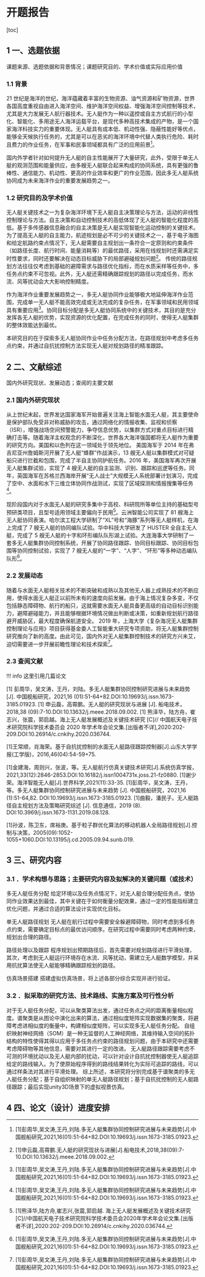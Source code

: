 # 开题报告

[toc]

## 1 一、选题依据

课题来源、选题依据和背景情况；课题研究目的、学术价值或实际应用价值

### 1.1 背景
<!-- 无人艇发展 -->

21 世纪是海洋的世纪，海洋蕴藏着丰富的生物资源、油气资源和矿物资源，世界各国高度重视自由进入海洋空间、维护海洋空间权益、增强海洋空间控制等技术，尤其是大力发展无人航行器技术。无人艇作为一种以遥控或自主方式航行的小型化、智能化、多用途无人海洋运载平台，是现代多种高技术集成的产物，是一个国家海洋科技实力的重要体现。无人艇具有成本低、机动性强、隐蔽性能好等优点，能够全天候执行任务的，尤其是可以在恶劣的海洋环境中代替人类执行危险、耗时且费力的作业任务，在军事和民事领域都具有广泛的应用前景[^1]。
[^1]: [1]彭周华,吴文涛,王丹,刘陆.多无人艇集群协同控制研究进展与未来趋势[J].中国舰船研究,2021,16(01):51-64+82.DOI:10.19693/j.issn.1673-3185.01923.
<!-- 多无人艇集群协同控制研究进展与未来趋势 彭周华，吴文涛，王丹，刘陆 -->

国内外学者针对如何提升无人艇的自主性能展开了大量研究，此外，受限于单无人艇的观测范围和能量供应，由多艘无人艇联合起来构成的协同系统，具有更强的鲁棒性、通信能力、机动性、更高的作业效率和更广的作业范围，因此多无人艇系统协同成为未来海洋作业的重要发展趋势之一。

### 1.2 研究目的及学术价值

无人艇关键技术之一为复杂海洋环境下无人艇自主决策理论与方法，运动的非线性控制理论与方法。自主决策和自动控制技术的高低体现了无人艇的智能化程度的高低。基于多传感器信息融合的自主决策是无人艇实现智能化运动控制的关键技术。为了提高无人艇的自主能力，航迹规划是必不可少的关键技术之一，基于电子海图和给定航路约束点情况下，无人艇需要自主规划出一条符合一定原则和约束条件（如路径长度、航行时间、能量消耗等）的最优路径，采用在线规划时还需满足实时性要求，同时还要解决在动态目标威胁下的局部避碰规划问题[^2]。 <!-- 无人艇的研究现状与进展 申云磊，高霄鹏 --> 传统的路径规划方法往往仅考虑到基础的避障需求与路径优化指标，而在水质采样等任务中，多任务点约束不可忽视。此外，无人艇还需精确跟踪规划的路径以完成任务，而水流、风等扰动会大大影响控制精度。
[^2]: [1]申云磊,高霄鹏.无人艇的研究现状与进展[J].船电技术,2018,38(09):7-10.DOI:10.13632/j.meee.2018.09.002.

作为海洋作业重要发展趋势之一，多无人艇协同作业能够极大地延伸海洋作业范围，完成单一无人艇不能高效完成或无法完成的复杂任务，在军事领域和民用领域具有重要应用[^1]。<!-- 多无人艇集群协同控制研究进展与未来趋势 彭周华 * -->协同目标分配是多无人艇协同系统中的关键技术，其目的是充分发挥各无人艇的优势，实现资源的优化配置，在完成任务的同时，使得无人艇集群的整体效能达到最优。

本研究目的在于探索多无人艇协同作业中任务分配方法，在路径规划中考虑多任务点约束，并通过自抗扰控制方法实现无人艇对规划路径的精准跟踪。

## 2 二、文献综述

国内外研究现状、发展动态；查阅的主要文献

### 2.1 国内外研究现状

从上世纪末起，世界发达国家海军开始普遍关注海上智能水面无人艇，其主要使命是保护部队免受非对称威胁的攻击，通过网络化的情报收集、监视和侦察（ISR），增强战场空间预警能力，争夺信息优势，以集群方式对重点目标进行精确打击等。随着海洋主权观念的不断深化，世界各大海洋强国都将无人艇作为重要的研究方向。美国和以色列在这一领域处于领先地位。
美国海军于 2014 年在弗吉尼亚州詹姆斯河开展了无人艇“蜂群”作战演示，13 艘无人艇以集群模式对可疑船只进行拦截和包围，完成了半自主协同护航任务。2016 年，美国海军再次开展无人艇集群试验，实现了 4 艘无人艇的自主监测、识别、跟踪和巡逻等任务。同年，英国海军在苏格兰西海岸开展“无人战士”大规模无人系统部署计划演习，完成了空中、水面和水下三维立体协同作战测试，实现了区域探测和情报搜集等任务[^1]。<!-- 多无人艇集群协同控制研究进展与未来趋势 彭周华 * -->

现阶段国内对于水面无人艇的研究多集中于高校、科研院所等单位主持的基础型号预研类项目，且型号适用领域主要偏向于民用[^3]。<!-- 海上无人艇发展概述及关键技术研究 熊泽华 -->云洲智能公司实现了 81 艘海上无人艇协同表演。哈尔滨工程大学研制了“XL”号和“海豚”系列等无人艇样机，在海上完成了 7 艘无人艇的协同编队试验。华中科技大学研发了 HUSTER 全自主无人艇，完成了 5 艘无人艇的十字和环形编队队形湖上试验。大连海事大学研制了一套多无人艇集群协同控制系统，开展了协同路径跟踪、协同目标跟踪、协同目标包围等协同控制试验，实现了 7 艘无人艇的“一字”、“人字”、“环形”等多种动态编队队形[^1]。<!-- 多无人艇集群协同控制研究进展与未来趋势 彭周华 * -->

[^3]:[1]熊泽华,陆方舟,崔志兴,张震,郭启越. 海上无人艇发展概述及关键技术研究[C]//中国航天电子技术研究院科学技术委员会2020年学术年会论文集.[出版者不详],2020:202-209.DOI:10.26914/c.cnkihy.2020.036744.

### 2.2 发展动态

随着与水面无人艇相关技术的不断突破和成熟以及其他无人器上成熟技术的不断应用，使得水面无人艇正以前所未有的速度向前发展。由于海上情况复杂多变，不仅包括静态障碍物、航行的船只，这就需要水面无人艇具备更高级的自动目标识别能力，避障避碰能力，并且能够根据环境情况做出判断或决策，如重新规划航行路径避开威胁区，最大程度确保航道安全。
2019 年，上海大学《复杂海况无人艇集群控制理论与应用》项目获得基金委人工智能重大研究专项资助，将无人艇集群控制研究推向了新的高度。由此可见，国内外对无人艇集群控制技术的研究方兴未艾，迫切需要进一步开展前瞻性理论和技术探索[^1]。<!-- 多无人艇集群协同控制研究进展与未来趋势 彭周华 * -->

### 2.3 查阅文献

!!! info
    这里引用几篇论文

<!-- 文中引用的 -->
[1] 彭周华，吴文涛，王丹，刘陆。多无人艇集群协同控制研究进展与未来趋势 [J]. 中国舰船研究，2021,16 (01):51-64+82.DOI:10.19693/j.issn.1673-3185.01923.
[1] 申云磊，高霄鹏。无人艇的研究现状与进展 [J]. 船电技术，2018,38 (09):7-10.DOI:10.13632/j.meee.2018.09.002.
[1] 熊泽华，陆方舟，崔志兴，张震，郭启越。海上无人艇发展概述及关键技术研究 [C]// 中国航天电子技术研究院科学技术委员会 2020 年学术年会论文集.[出版者不详],2020:202-209.DOI:10.26914/c.cnkihy.2020.036744.
<!-- 学习的 -->
[1]王常顺，肖海荣。基于自抗扰控制的水面无人艇路径跟踪控制器[J].山东大学学报(工学版)，2016,46(04):54-59+75.
<!-- 查资料过程中看过的 -->
[1]金建海，周则兴，张波，等。无人艇航行仿真关键技术研究[J].系统仿真学报，2021,33(12):2846-2853.DOI:10.16182/j.issn1004731x.joss.21-fz0880.
[1]谢少荣。海洋智能无人艇[J].世界科学,2021(11):33-35.
[1]彭周华，吴文涛，王丹，等。多无人艇集群协同控制研究进展与未来趋势 [J]. 中国舰船研究，2021,16 (1):51-64,82. DOI:10.19693/j.issn.1673-3185.01923.
[1]曲毅，潘民子。无人艇路径自主规划方法及策略研究综述 [J]. 信息通信，2019 (8). DOI:10.3969/j.issn.1673-1131.2019.08.128.
<!-- 后面的没看 -->
[1]孙波，陈卫东，席裕庚。基于粒子群优化算法的移动机器人全局路径规划[J].控制与决策，2005(09):1052-1055+1060.DOI:10.13195/j.cd.2005.09.94.sunb.019.

## 3 三、研究内容

### 3.1 ．学术构想与思路；主要研究内容及拟解决的关键问题（或技术）

多无人艇任务分配
给定环境以及任务点情况下，对无人艇合理分配任务点，使协同作业效果达到最佳，其中关键在于如何衡量分配效果，通过一定的性能指标建立优化问题，并通过合适的算法设计实现优化目标。

单无人艇路径规划
无人艇在航行过程中需要安全躲避障碍物，同时考虑到多任务点约束，需要确定目标点的最优访问顺序。在研究过程中需要同时考虑两种约束，规划出合理的路径。

路径处理以及跟踪
程序规划出预期路径后，首先需要对规划路径进行平滑处理，其次，考虑到无人艇运行环境存在水流、风等扰动，需建立无人艇数学模型，并采用抗扰算法使无人艇能够精确跟踪规划的路径。

仿真场景搭建
搭建虚拟仿真场景，将上述各部分综合实现并进行验证。

### 3.2 ．拟采取的研究方法、技术路线、实施方案及可行性分析

对于无人艇任务分配，可以从聚类算法出发，通过任务点之间的距离衡量相似程度。谱聚类是从图论中演化出来的算法，通过相似度矩阵实现数据集的聚类，将避障考虑进相似度的衡量中，构建相似度矩阵，可以实现多无人艇任务分配。
自组织映射神经网络（SOM）是一种无监督的人工神经网络，其维持输入空间的拓扑结构的特性使得其得以应用于多任务点约束的路径规划问题，由于本研究中还需要考虑障碍物等其他信息，需要对其进行一定的改进。
无人艇路径跟踪需要考虑不可测的环境扰动以及无人艇内部的扰动，可以针对设计自抗扰控制器使无人艇追踪给定的路线输入。为了使原始程序得到的路线结果转化为实际可追踪的路线，可以通过样条法对其进行平滑处理。
综上所述，本研究将分别完成基于谱聚类的多无人艇任务分配；基于自组织映射的单无人艇路径规划；基于自抗扰控制的无人艇路径跟踪；最后实现unity3D场景下的虚拟视景仿真。

## 4 四、论文（设计）进度安排
